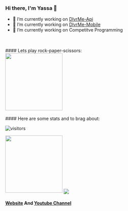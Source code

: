 ### Hi there, I'm Yassa 👋
- 🔭 I’m currently working on [DlvrMe-Api](https://github.com/yassataiseer/DlvrMe-API)
- 🔭 I’m currently working on [DlvrMe-Mobile](https://github.com/yassataiseer/DlvrMe-Mobile)
- 🔭 I’m currently working on Competitve Programming

<br />
<br />
#### Lets play rock-paper-scissors:
<br>
<a href="https://www.google.com/">
<img height="180em" src="https://lh3.googleusercontent.com/proxy/L4dvNZ8CuJF-P9fyS_AfY7FUh6ouwoKamURHE4Cv1tQKjkK6S2igpGGN6r2KtT8mrrxsznjLRO1N8qgfJm48Lhs9" />
</a>
<br />
<br />
#### Here are some stats and to brag about:

![visitors](https://visitor-badge.glitch.me/badge?page_id=page.id)

<img height="180em" src="https://github-readme-stats.vercel.app/api?username=yassataiseer&show_icons=true&hide_border=true&&count_private=true&include_all_commits=true" />

<img align="center" src="https://github-readme-stats.vercel.app/api/top-langs/?username=yassataiseer&layout=compact" />

#### [Website](https://yassataiseer.github.io/) And [Youtube Channel](https://www.youtube.com/channel/UCgfY9CE1qvviUHBYd5xYofw)


